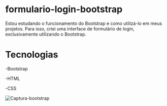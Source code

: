 # formulario-login-bootstrap
Estou estudando o funcionamento do Bootstrap e como utilizá-lo em meus projetos. Para isso, criei uma interface de formulário de login, exclusivamente utilizando o Bootstrap.

# Tecnologias
-Bootstrap


-HTML


-CSS

![Captura-bootstrap](https://github.com/JohnatanChagas/formulario-login-bootstrap/assets/127504003/124d1de9-6562-4a65-a3b6-9f3c4324a0ca)
